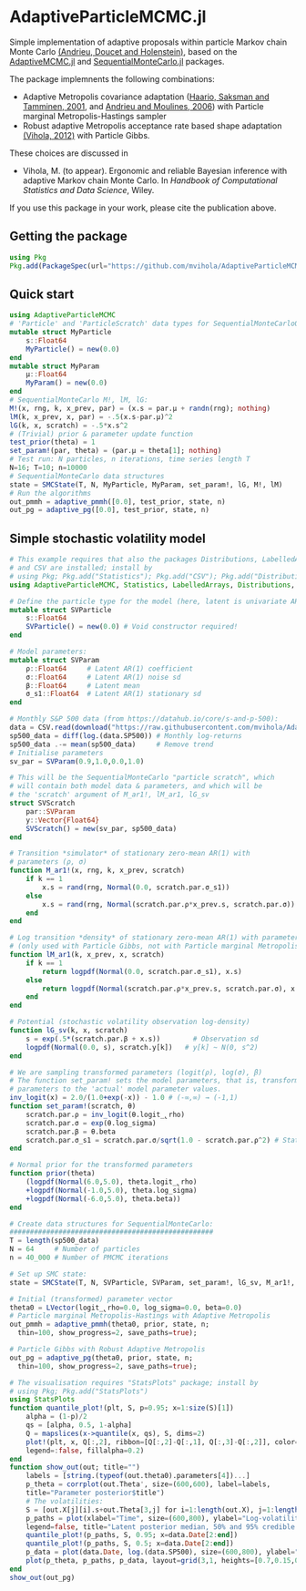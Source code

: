 # AdaptiveParticleMCMC.jl

Simple implementation of adaptive proposals within particle Markov chain Monte Carlo [(Andrieu, Doucet and Holenstein)](https://doi.org/10.1111/j.1467-9868.2009.00736.x), based on the [AdaptiveMCMC.jl](https://github.com/mvihola/AdaptiveMCMC.jl) and [SequentialMonteCarlo.jl](https://github.com/awllee/SequentialMonteCarlo.jl) packages.

The package implemnents the following combinations:

* Adaptive Metropolis covariance adaptation ([Haario, Saksman and Tamminen, 2001](https://projecteuclid.org/euclid.bj/1080222083), and [Andrieu and Moulines, 2006](http://dx.doi.org/10.1214/105051606000000286)) with Particle marginal Metropolis-Hastings sampler
* Robust adaptive Metropolis acceptance rate based shape adaptation [(Vihola, 2012)](http://dx.doi.org/10.1007/s11222-011-9269-5) with Particle Gibbs.

These choices are discussed in
* Vihola, M. (to appear). Ergonomic and reliable Bayesian inference with adaptive Markov chain Monte Carlo. In *Handbook of Computational Statistics and Data Science*, Wiley.

If you use this package in your work, please cite the publication above.

## Getting the package

```julia
using Pkg
Pkg.add(PackageSpec(url="https://github.com/mvihola/AdaptiveParticleMCMC.jl.git"))
```

## Quick start

```julia
using AdaptiveParticleMCMC
# 'Particle' and 'ParticleScratch' data types for SequentialMonteCarlo0
mutable struct MyParticle
    s::Float64
    MyParticle() = new(0.0)
end
mutable struct MyParam
    μ::Float64
    MyParam() = new(0.0)
end
# SequentialMonteCarlo M!, lM, lG:
M!(x, rng, k, x_prev, par) = (x.s = par.μ + randn(rng); nothing)
lM(k, x_prev, x, par) = -.5(x.s-par.μ)^2
lG(k, x, scratch) = -.5*x.s^2
# (Trivial) prior & parameter update function
test_prior(theta) = 1
set_param!(par, theta) = (par.μ = theta[1]; nothing)
# Test run: N particles, n iterations, time series length T
N=16; T=10; n=10000
# SequentialMonteCarlo data structures
state = SMCState(T, N, MyParticle, MyParam, set_param!, lG, M!, lM)
# Run the algorithms
out_pmmh = adaptive_pmmh([0.0], test_prior, state, n)
out_pg = adaptive_pg([0.0], test_prior, state, n)
```

## Simple stochastic volatility model

```julia
# This example requires that also the packages Distributions, LabelledArrays,
# and CSV are installed; install by
# using Pkg; Pkg.add("Statistics"); Pkg.add("CSV"); Pkg.add("Distributions"); Pkg.add("LabelledArrays")
using AdaptiveParticleMCMC, Statistics, LabelledArrays, Distributions, CSV

# Define the particle type for the model (here, latent is univariate AR(1))
mutable struct SVParticle
    s::Float64
    SVParticle() = new(0.0) # Void constructor required!
end

# Model parameters:
mutable struct SVParam
    ρ::Float64     # Latent AR(1) coefficient
    σ::Float64     # Latent AR(1) noise sd
    β::Float64     # Latent mean
    σ_s1::Float64  # Latent AR(1) stationary sd
end

# Monthly S&P 500 data (from https://datahub.io/core/s-and-p-500):
data = CSV.read(download("https://raw.githubusercontent.com/mvihola/AdaptiveParticleMCMC.jl/master/examples/sp500post2000.csv"))
sp500_data = diff(log.(data.SP500)) # Monthly log-returns
sp500_data .-= mean(sp500_data)     # Remove trend
# Initialise parameters
sv_par = SVParam(0.9,1.0,0.0,1.0)

# This will be the SequentialMonteCarlo "particle scratch", which
# will contain both model data & parameters, and which will be
# the 'scratch' argument of M_ar1!, lM_ar1, lG_sv
struct SVScratch
    par::SVParam
    y::Vector{Float64}
    SVScratch() = new(sv_par, sp500_data)
end

# Transition *simulator* of stationary zero-mean AR(1) with
# parameters (ρ, σ)
function M_ar1!(x, rng, k, x_prev, scratch)
    if k == 1
        x.s = rand(rng, Normal(0.0, scratch.par.σ_s1))
    else
        x.s = rand(rng, Normal(scratch.par.ρ*x_prev.s, scratch.par.σ))
    end
end

# Log transition *density* of stationary zero-mean AR(1) with parameters (ρ, σ)
# (only used with Particle Gibbs, not with Particle marginal Metropolis-Hastings)
function lM_ar1(k, x_prev, x, scratch)
    if k == 1
        return logpdf(Normal(0.0, scratch.par.σ_s1), x.s)
    else
        return logpdf(Normal(scratch.par.ρ*x_prev.s, scratch.par.σ), x.s)
    end
end

# Potential (stochastic volatility observation log-density)
function lG_sv(k, x, scratch)
    s = exp(.5*(scratch.par.β + x.s))        # Observation sd
    logpdf(Normal(0.0, s), scratch.y[k])   # y[k] ~ N(0, s^2)
end

# We are sampling transformed parameters (logit(ρ), log(σ), β)
# The function set_param! sets the model parameters, that is, transforms
# parameters to the 'actual' model parameter values.
inv_logit(x) = 2.0/(1.0+exp(-x)) - 1.0 # (-∞,∞) → (-1,1)
function set_param!(scratch, θ)
    scratch.par.ρ = inv_logit(θ.logit_̢rho)
    scratch.par.σ = exp(θ.log_sigma)
    scratch.par.β = θ.beta
    scratch.par.σ_s1 = scratch.par.σ/sqrt(1.0 - scratch.par.ρ^2) # Stationary variance
end

# Normal prior for the transformed parameters
function prior(theta)
    (logpdf(Normal(6.0,5.0), theta.logit_̢rho)
    +logpdf(Normal(-1.0,5.0), theta.log_sigma)
    +logpdf(Normal(-6.0,5.0), theta.beta))
end

# Create data structures for SequentialMonteCarlo:
##################################################
T = length(sp500_data)
N = 64     # Number of particles
n = 40_000 # Number of PMCMC iterations

# Set up SMC state:
state = SMCState(T, N, SVParticle, SVParam, set_param!, lG_sv, M_ar1!, lM_ar1)

# Initial (transformed) parameter vector
theta0 = LVector(logit_̢rho=0.0, log_sigma=0.0, beta=0.0)
# Particle marginal Metropolis-Hastings with Adaptive Metropolis
out_pmmh = adaptive_pmmh(theta0, prior, state, n;
  thin=100, show_progress=2, save_paths=true);

# Particle Gibbs with Robust Adaptive Metropolis
out_pg = adaptive_pg(theta0, prior, state, n;
  thin=100, show_progress=2, save_paths=true);

# The visualisation requires "StatsPlots" package; install by
# using Pkg; Pkg.add("StatsPlots")
using StatsPlots
function quantile_plot!(plt, S, p=0.95; x=1:size(S)[1])
    alpha = (1-p)/2
    qs = [alpha, 0.5, 1-alpha]
    Q = mapslices(x->quantile(x, qs), S, dims=2)
    plot!(plt, x, Q[:,2], ribbon=[Q[:,2]-Q[:,1], Q[:,3]-Q[:,2]], color=:black,
    legend=:false, fillalpha=0.2)
end
function show_out(out; title="")
    labels = [string.(typeof(out.theta0).parameters[4])...]
    p_theta = corrplot(out.Theta', size=(600,600), label=labels,
    title="Parameter posterior$title")
    # The volatilities:
    S = [out.X[j][i].s+out.Theta[3,j] for i=1:length(out.X), j=1:length(out.X)]
    p_paths = plot(xlabel="Time", size=(600,800), ylabel="Log-volatility",
    legend=false, title="Latent posterior median, 50% and 95% credible intervals")
    quantile_plot!(p_paths, S, 0.95; x=data.Date[2:end])
    quantile_plot!(p_paths, S, 0.5; x=data.Date[2:end])
    p_data = plot(data.Date, log.(data.SP500), size=(600,800), ylabel="Log SP500", legend=false)
    plot(p_theta, p_paths, p_data, layout=grid(3,1, heights=[0.7,0.15,0.15]))
end
show_out(out_pg)
```
